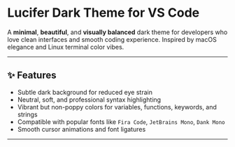 # Lucifer Dark Theme for VS Code

A **minimal**, **beautiful**, and **visually balanced** dark theme for developers who love clean interfaces and smooth coding experience. Inspired by macOS elegance and Linux terminal color vibes.

---
## ✨ Features

- Subtle dark background for reduced eye strain
- Neutral, soft, and professional syntax highlighting
- Vibrant but non-poppy colors for variables, functions, keywords, and strings
- Compatible with popular fonts like `Fira Code`, `JetBrains Mono`, `Dank Mono`
- Smooth cursor animations and font ligatures

---
